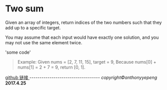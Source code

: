 # Two sum

Given an array of integers, return indices of the two numbers such that they add up to a specific target.

You may assume that each input would have exactly one solution, and you may not use the same element twice.

'some code'

>Example:
>Given nums = [2, 7, 11, 15], target = 9,
>Because nums[0] + nums[1] = 2 + 7 = 9,
>return [0, 1].

<a href="https://github.com/anthonyyepeng/leetcode/twoSum">
github 链接

</a>
-----------------------------------
<em>copyright&copy;anthonyyepeng</em>

<strong>
2017.4.25
</strong>
